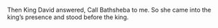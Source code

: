 Then King David answered, Call Bathsheba to me. So she came into the king’s presence and stood before the king.
